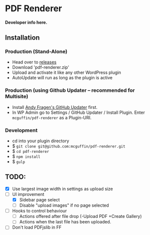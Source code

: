 PDF Renderer
===============

#### Developer info here. ####


Installation
------------

### Production (Stand-Alone)
 - Head over to [releases](../../releases)
 - Download 'pdf-renderer.zip'
 - Upload and activate it like any other WordPress plugin
 - AutoUpdate will run as long as the plugin is active

### Production (using Github Updater – recommended for Multisite)
 - Install [Andy Fragen's GitHub Updater](https://github.com/afragen/github-updater) first.
 - In WP Admin go to Settings / GitHub Updater / Install Plugin. Enter `mcguffin/pdf-renderer` as a Plugin-URI.

### Development
 - cd into your plugin directory
 - $ `git clone git@github.com:mcguffin/pdf-renderer.git`
 - $ `cd pdf-renderer`
 - $ `npm install`
 - $ `gulp`


TODO:
-----
 - [x] Use largest image width in settings as upload size
 - [ ] UI improvement
	 - [x] Sidebar page select
	 - [ ] Disable "upload images" if no page selected
 - [ ] Hooks to control behaviour
	 - [ ] Actions offered after file drop (-Upload PDF +Create Gallery)
	 - [ ] Actions when the last file has been uploaded.
 - [ ] Don't load PDFjslib in FF
